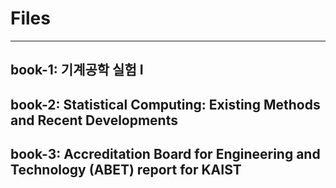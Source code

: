 # Files
---
  ## book-1: 기계공학 실험 I

  ## book-2: Statistical Computing: Existing Methods and Recent Developments

  ## book-3: Accreditation Board for Engineering and Technology (ABET) report for KAIST
